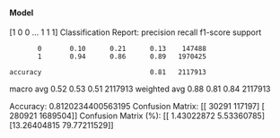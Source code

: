 #### Model
[1 0 0 ... 1 1 1]
Classification Report:
              precision    recall  f1-score   support

           0       0.10      0.21      0.13    147488
           1       0.94      0.86      0.89   1970425

    accuracy                           0.81   2117913
   macro avg       0.52      0.53      0.51   2117913
weighted avg       0.88      0.81      0.84   2117913

Accuracy: 0.8120234400563195
Confusion Matrix:
[[  30291  117197]
 [ 280921 1689504]]
Confusion Matrix (%):
[[ 1.43022872  5.53360785]
 [13.26404815 79.77211529]]
